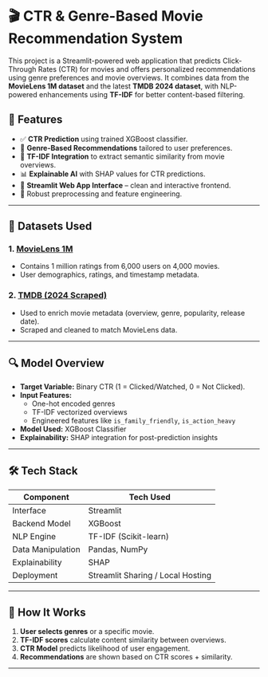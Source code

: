 # 🎬 CTR & Genre-Based Movie Recommendation System

This project is a Streamlit-powered web application that predicts Click-Through Rates (CTR) for movies and offers personalized recommendations using genre preferences and movie overviews. It combines data from the **MovieLens 1M dataset** and the latest **TMDB 2024 dataset**, with NLP-powered enhancements using **TF-IDF** for better content-based filtering.

## 🚀 Features

- ✅ **CTR Prediction** using trained XGBoost classifier.
- 🎯 **Genre-Based Recommendations** tailored to user preferences.
- 🧠 **TF-IDF Integration** to extract semantic similarity from movie overviews.
- 📊 **Explainable AI** with SHAP values for CTR predictions.
- 🎥 **Streamlit Web App Interface** – clean and interactive frontend.
- 🧩 Robust preprocessing and feature engineering.

---

## 📁 Datasets Used

### 1. [MovieLens 1M](https://grouplens.org/datasets/movielens/1m/)
- Contains 1 million ratings from 6,000 users on 4,000 movies.
- User demographics, ratings, and timestamp metadata.

### 2. [TMDB (2024 Scraped)](https://www.themoviedb.org/)
- Used to enrich movie metadata (overview, genre, popularity, release date).
- Scraped and cleaned to match MovieLens data.

---

## 🔍 Model Overview

- **Target Variable:** Binary CTR (1 = Clicked/Watched, 0 = Not Clicked).
- **Input Features:**
  - One-hot encoded genres
  - TF-IDF vectorized overviews
  - Engineered features like `is_family_friendly`, `is_action_heavy`
- **Model Used:** XGBoost Classifier
- **Explainability:** SHAP integration for post-prediction insights

---

## 🛠 Tech Stack

| Component         | Tech Used                         |
|------------------|------------------------------------|
| Interface         | Streamlit                         |
| Backend Model     | XGBoost                           |
| NLP Engine        | TF-IDF (Scikit-learn)             |
| Data Manipulation | Pandas, NumPy                     |
| Explainability    | SHAP                              |
| Deployment        | Streamlit Sharing / Local Hosting |

---

## 🧠 How It Works

1. **User selects genres** or a specific movie.
2. **TF-IDF scores** calculate content similarity between overviews.
3. **CTR Model** predicts likelihood of user engagement.
4. **Recommendations** are shown based on CTR scores + similarity.

---

